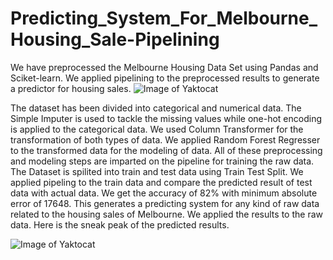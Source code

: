 # Predicting_System_For_Melbourne_Housing_Sale-Pipelining
We have preprocessed the Melbourne Housing Data Set using Pandas and Sciket-learn. We applied pipelining to the preprocessed results to generate a predictor for housing sales. 
![Image of Yaktocat](https://hmp.me/dbus)

The dataset has been divided into categorical and numerical data. The Simple Imputer is used to tackle the missing values while one-hot encoding is applied to the categorical data. We used Column Transformer for the transformation of both types of data. We applied Random Forest Regresser to the transformed data for the modeling of data. All of these preprocessing and modeling steps are imparted on the pipeline for training the raw data. The Dataset is spilited into train and test data using Train Test Split. We applied pipeling to the train data and compare the predicted result of test data with actual data. We get the accuracy of 82% with minimum absolute error of 17648. This generates a predicting system for any kind of raw data related to the housing sales of Melbourne. We applied the results to the raw data. Here is the sneak peak of the predicted results.

![Image of Yaktocat](https://hmp.me/dbut)
